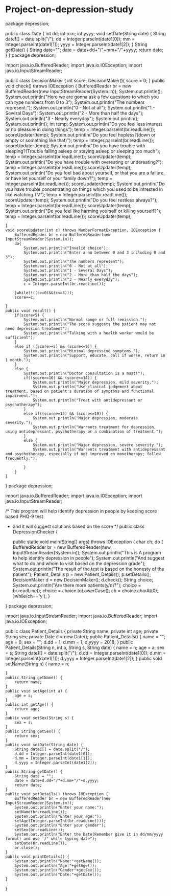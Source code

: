 # Project-on-depression-study
package depression;

public class Date {
	int dd;
	int mm;
	int yyyy;
	void setDate(String date) {
		String date1[] = date.split("/");
		dd = Integer.parseInt(date1[0]);
		mm = Integer.parseInt(date1[1]);
		yyyy = Integer.parseInt(date1[2]);
	}
	String getDate() {
		String date="";
		date = date+dd+"/"+mm+"/"+yyyy;
		return date;
	}
}
package depression;

import java.io.BufferedReader;
import java.io.IOException;
import java.io.InputStreamReader;

public class DecisionMaker {
	int score;
	DecisionMaker(){
		score = 0;
	}
	public void check() throws IOException {
		BufferedReader br = new BufferedReader(new InputStreamReader(System.in));
		System.out.println();
		System.out.println("Here we are gonna ask a few questions to which you can type numbers from 0 to 3");
		System.out.println("The numbers represent:");
		System.out.println("0 - Not at all");
		System.out.println("1 - Several Days");
		System.out.println("2 - More than half the days");
		System.out.println("3 - Nearly everyday");
		System.out.println();
		System.out.println();
		int temp;
		System.out.println("Do you feel less interest or no pleasure in doing things");
		temp = Integer.parseInt(br.readLine());
		scoreUpdater(temp);
		System.out.println("Do you feel hopless?(down or empty or something like that)");
		temp = Integer.parseInt(br.readLine());
		scoreUpdater(temp);
		System.out.println("Do you have trouble with sleeping?(Trouble falling asleep or staying asleep or sleeping too much");
		temp = Integer.parseInt(br.readLine());
		scoreUpdater(temp);
		System.out.println("Do you have trouble with overeating or undereating?");
		temp = Integer.parseInt(br.readLine());
		scoreUpdater(temp);
		System.out.println("Do you feel bad about yourself, or that you are a failure, or have let yourself or your family down?");
		temp = Integer.parseInt(br.readLine());
		scoreUpdater(temp);
		System.out.println("Do you have trouble concentrating on things which you used to be intrested in like watching TV");
		temp = Integer.parseInt(br.readLine());
		scoreUpdater(temp);
		System.out.println("Do you feel restless always?");
		temp = Integer.parseInt(br.readLine());
		scoreUpdater(temp);
		System.out.println("Do you feel like harming yourself or killing yourself?");
		temp = Integer.parseInt(br.readLine());
		scoreUpdater(temp);
		
	}
	void scoreUpdater(int c) throws NumberFormatException, IOException {
		BufferedReader br = new BufferedReader(new InputStreamReader(System.in));
		do{
			System.out.println("Invalid choice");
			System.out.println("Enter a no between 0 and 3 including 0 and 3");
			System.out.println("The numbers represent");
			System.out.println("0 - Not at all");
			System.out.println("1 - Several Days");
			System.out.println("2 - More than half the days");
			System.out.println("3 - Nearly everyday");
			c = Integer.parseInt(br.readLine());
			
		}while(!((c>=0)&&(c<=3)));
		score+=c;
		
	}
	public void result() {
		if(score<5) {
			System.out.println("Normal range or full remission.");
			System.out.println("The score suggests the patient may not need depression treatment");
			System.out.println("Talking with a health worker would be sufficient");
		}
		else if ((score>=5) && (score<=9)) {
			System.out.println("Minimal depressive symptoms.");
			System.out.println("Support, educate, call if worse, return in 1 month.");
		}
		else {
			System.out.println("Doctor consultation is a must!");
			if((score>=10) && (score<=14)) {
				System.out.println("Major depression, mild severity.");
				System.out.println("Use clinical judgement about treatment, based on patient's duration of symptoms and functional impairment.");
				System.out.println("Treat with antidepressant or psychotherapy");
			}
			else if((score>=15) && (score<=19)) {
				System.out.println("Major depression, moderate severity.");
				System.out.println("Warrants treatment for depression, using antidepressant, psychotherapy or a combination of treatment.");
			}
			else {
				System.out.println("Major depression, severe severity.");
				System.out.println("Warrents treatment with antidepressant and psychotherapy, especially if not improved on monotherapy; follow frequently.");
				
			}
		}
	}
}
package depression;

import java.io.BufferedReader;
import java.io.IOException;
import java.io.InputStreamReader;

/* This program will help identify depression in people by keeping score based PHQ-9 test
 * and it will suggest solutions based on the score
 */
public class DepressionChecker {

	public static void main(String[] args) throws IOException {
		char ch;
		do {
			BufferedReader br = new BufferedReader(new InputStreamReader(System.in));
			System.out.println("This is A program to help identify depression in people");
			System.out.println("And suggest what to do and whom to visit based on the depression grade");
			System.out.println("The result of the test is based on the honesty of the patient");
			Patient_Details p = new Patient_Details();
			p.setDetails();
			DecisionMaker d = new DecisionMaker();
			d.check();
			String choice;
			System.out.println("Are there more patients(y/n)?");
			choice = br.readLine();
			choice = choice.toLowerCase();
			ch = choice.charAt(0);
		}while(ch=='y');
	}

}
package depression;

import java.io.InputStreamReader;
import java.io.BufferedReader;
import java.io.IOException;


public class Patient_Details {
	private String name;
	private int age;
	private String sex;
	private Date d = new Date();
	public Patient_Details() {
		name = "";
		age = 0;
		sex = "";
		d.dd = 1;
		d.mm = 1;
		d.yyyy = 2018;
	}
	public Patient_Details(String n, int a, String s, String date) {
		name = n;
		age = a;
		sex = s;
		String date1[] = date.split("/");
		d.dd = Integer.parseInt(date1[0]);
		d.mm = Integer.parseInt(date1[1]);
		d.yyyy = Integer.parseInt(date1[2]);
	}
	public void setName(String n) {
		name = n;
		
	}
	public String getName() {
		return name;
	}
	public void setAge(int a) {
		age = a;
	}
	public int getAge() {
		return age;
	}
	public void setSex(String s) {
		sex = s;
	}
	public String getSex() {
		return sex;
	}
	public void setDate(String date) {
		String date1[] = date.split("/");
		d.dd = Integer.parseInt(date1[0]);
		d.mm = Integer.parseInt(date1[1]);
		d.yyyy = Integer.parseInt(date1[2]);
	}
	public String getDate() {
		String date = "";
		date = date+d.dd+"/"+d.mm+"/"+d.yyyy;
		return date;
	}
	public void setDetails() throws IOException {
		BufferedReader br = new BufferedReader(new InputStreamReader(System.in));
		System.out.println("Enter your name:");
		setName(br.readLine());
		System.out.println("Enter your age:");
		setAge(Integer.parseInt(br.readLine()));
		System.out.println("Enter your gender");
		setSex(br.readLine());
		System.out.println("Enter the Date(Remember give it in dd/mm/yyyy format) and use '/' while typing date");
		setDate(br.readLine());
		br.close();
	}
	public void printDetails() {
		System.out.println("Name:"+getName());
		System.out.println("Age:"+getAge());
		System.out.println("Gender"+getSex());
		System.out.println("Date:"+getDate());
	}
}

